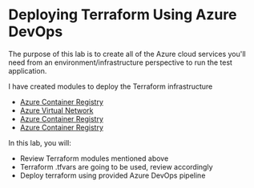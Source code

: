 # Deploying Terraform Using Azure DevOps

The purpose of this lab is to create all of the Azure cloud services you'll need from an environment/infrastructure perspective to run the test application.

I have created modules to deploy the Terraform infrastructure
- [Azure Container Registry](https://github.com/thomast1906/Devops-Journey-Using-Azure-Devops/blob/main/labs/2-AzureDevOps-Terraform-Pipeline/terraform/ACR)
- [Azure Virtual Network](https://github.com/thomast1906/Devops-Journey-Using-Azure-Devops/blob/main/labs/2-AzureDevOps-Terraform-Pipeline/terraform/AKS)
- [Azure Container Registry](https://github.com/thomast1906/Devops-Journey-Using-Azure-Devops/blob/main/labs/2-AzureDevOps-Terraform-Pipeline/terraform/Log-Analytics)
- [Azure Container Registry](https://github.com/thomast1906/Devops-Journey-Using-Azure-Devops/blob/main/labs/2-AzureDevOps-Terraform-Pipeline/terraform/VNET)

In this lab, you will:
- Review Terraform modules mentioned above
- Terraform .tfvars are going to be used, review accordingly
- Deploy terraform using provided Azure DevOps pipeline

